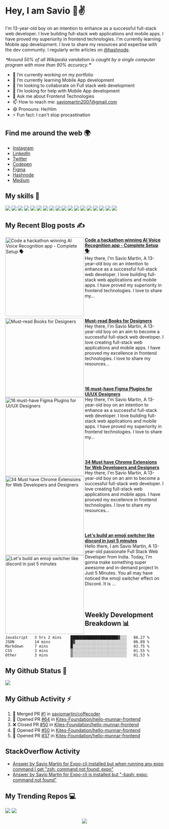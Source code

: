 # Hey, I am Savio 👋✌️
I'm 13-year-old boy on an intention to enhance as a successful full-stack web developer. I love building full-stack web applications and mobile apps. I have proved my superiority in frontend technologies. I'm currently learning Mobile app development. I love to share my resources and expertise with the dev community. I regularly write articles on [@hashnode](https://savio.xyz/).

<!--STARTS_HERE_QUOTE_README-->
<i>❝Around 50% of all Wikipedia vandalism is caught by a single computer program with more than 90% accuracy.❞</i>
<!--ENDS_HERE_QUOTE_README-->

- 🔭 I’m currently working on my portfolio
- 🌱 I’m currently learning Mobile App development
- 👯 I’m looking to collaborate on Full stack web development
- 🤔 I’m looking for help with Mobile App development
- 💬 Ask me about Frontend Technologies
- 📫 How to reach me: saviomartin2007@gmail.com
- 😄 Pronouns: He/Him
- ⚡ Fun fact: I can't stop procastination
</samp>

## Find me around the web 🌍
- [Instagram](https://www.instagram.com/teen_developer/)
- [LinkedIn](linkedin.com/in/saviomartin)
- [Twitter](https://twitter.com/saviomartin7)
- [Codepen](https://codepen.io/saviomartin/)
- [Figma](https://www.figma.com/@savio)
- [Hashnode](https://hashnode.com/@saviomartin)
- [Medium](https://medium.com/@saviomartin)

## My skills 🚀

![](https://img.shields.io/badge/HTML5-E34F26?style=for-the-badge&logo=html5&logoColor=white)
![](https://img.shields.io/badge/JavaScript-F7DF1E?style=for-the-badge&logo=javascript&logoColor=black)
![](https://img.shields.io/badge/Node.js-43853D?style=for-the-badge&logo=node.js&logoColor=white)
![](https://img.shields.io/badge/CSS3-1572B6?style=for-the-badge&logo=css3&logoColor=white)
![](https://img.shields.io/badge/Sass-CC6699?style=for-the-badge&logo=sass&logoColor=white)
![](https://img.shields.io/badge/Markdown-000000?style=for-the-badge&logo=markdown&logoColor=white)
![](https://img.shields.io/badge/Express.js-404D59?style=for-the-badge)
![](https://img.shields.io/badge/React-20232A?style=for-the-badge&logo=react&logoColor=61DAFB)
![](https://img.shields.io/badge/Tailwind_CSS-38B2AC?style=for-the-badge&logo=tailwind-css&logoColor=white)
![](https://img.shields.io/badge/Bootstrap-563D7C?style=for-the-badge&logo=bootstrap&logoColor=white)
![](https://img.shields.io/badge/Material--UI-0081CB?style=for-the-badge&logo=material-ui&logoColor=white)
![](https://img.shields.io/badge/Redux-593D88?style=for-the-badge&logo=redux&logoColor=white)
![](https://img.shields.io/badge/jQuery-0769AD?style=for-the-badge&logo=jquery&logoColor=white)
![](https://img.shields.io/badge/Netlify-00C7B7?style=for-the-badge&logo=netlify&logoColor=white)
![](https://img.shields.io/badge/MongoDB-4EA94B?style=for-the-badge&logo=mongodb&logoColor=white)
![](https://img.shields.io/badge/Heroku-430098?style=for-the-badge&logo=heroku&logoColor=white)
![](https://img.shields.io/badge/Google_Cloud-4285F4?style=for-the-badge&logo=google-cloud&logoColor=white)
![](https://img.shields.io/badge/figma-0AC97F?style=for-the-badge&logo=figma&logoColor=white)

## My Recent Blog posts ✍️
<!-- HASHNODE_BLOG:START -->
<p align="left">
<a href="https://savio.xyz/code-a-hackathon-winning-ai-voice-recognition-app-complete-setup" title="Code a hackathon winning AI Voice Recognition app - Complete Setup 🗣️"><img src="https://cdn.hashnode.com/res/hashnode/image/upload/v1608967101252/4D-mvK3e5.png" alt="Code a hackathon winning AI Voice Recognition app - Complete Setup 🗣️" width="250px" align="left" /></a>
<a href="https://savio.xyz/code-a-hackathon-winning-ai-voice-recognition-app-complete-setup" title="Code a hackathon winning AI Voice Recognition app - Complete Setup 🗣️"><strong>Code a hackathon winning AI Voice Recognition app - Complete Setup 🗣️</strong></a>
<br/> Hey there, I'm Savio Martin, A 13-year-old boy on an intention to enhance as a successful full-stack web developer. I love building full-stack web applications and mobile apps. I have proved my superiority in frontend technologies. I love to share my... </p> <br/> <br/>
<p align="left">
<a href="https://savio.xyz/must-read-books-for-designers" title="Must-read Books for Designers"><img src="https://cdn.hashnode.com/res/hashnode/image/upload/v1608521423976/_AE4go21-.png" alt="Must-read Books for Designers" width="250px" align="left" /></a>
<a href="https://savio.xyz/must-read-books-for-designers" title="Must-read Books for Designers"><strong>Must-read Books for Designers</strong></a>
<br/> Hey there, I'm Savio Martin, A 13-year-old boy on an aim to become a successful full-stack web developer. I love creating full-stack web applications and mobile apps. I have prooved my excellence in frontend technologies. I love to share my resources... </p> <br/> <br/>
<p align="left">
<a href="https://savio.xyz/16-must-have-figma-plugins-for-uiux-designers" title="16 must-have Figma Plugins for UI/UX Designers"><img src="https://cdn.hashnode.com/res/hashnode/image/upload/v1608259859109/UnJW6Y0mK.png" alt="16 must-have Figma Plugins for UI/UX Designers" width="250px" align="left" /></a>
<a href="https://savio.xyz/16-must-have-figma-plugins-for-uiux-designers" title="16 must-have Figma Plugins for UI/UX Designers"><strong>16 must-have Figma Plugins for UI/UX Designers</strong></a>
<br/> Hey there, I'm Savio Martin, A 13-year-old boy on an intention to enhance as a successful full-stack web developer. I love building full-stack web applications and mobile apps. I have proved my superiority in frontend technologies. I love to share my... </p> <br/> <br/>
<p align="left">
<a href="https://savio.xyz/34-must-have-chrome-extensions-for-web-developers-and-designers" title="34 Must have Chrome Extensions for Web Developers and Designers"><img src="https://cdn.hashnode.com/res/hashnode/image/upload/v1607831823773/g1VDUMIs0.png" alt="34 Must have Chrome Extensions for Web Developers and Designers" width="250px" align="left" /></a>
<a href="https://savio.xyz/34-must-have-chrome-extensions-for-web-developers-and-designers" title="34 Must have Chrome Extensions for Web Developers and Designers"><strong>34 Must have Chrome Extensions for Web Developers and Designers</strong></a>
<br/> Hey there, I'm Savio Martin, A 13-year-old boy on an aim to become a successful full-stack web developer. I love creating full-stack web applications and mobile apps. I have prooved my excellence in frontend technologies. I love to share my resources... </p> <br/> <br/>
<p align="left">
<a href="https://savio.xyz/lets-build-an-emoji-switcher-like-discord-in-just-5-minutes" title="Let's build an emoji switcher like discord in just 5 minutes"><img src="https://cdn.hashnode.com/res/hashnode/image/upload/v1606306448249/ElsqC30nK.gif" alt="Let's build an emoji switcher like discord in just 5 minutes" width="250px" align="left" /></a>
<a href="https://savio.xyz/lets-build-an-emoji-switcher-like-discord-in-just-5-minutes" title="Let's build an emoji switcher like discord in just 5 minutes"><strong>Let's build an emoji switcher like discord in just 5 minutes</strong></a>
<br/> Hello there, I am Savio Martin, A 13-year-old passionate Full Stack Web Developer from India. Today, I'm gonna make something super awesome and in-demand project In Just 5 Minutes.
You all may have noticed the emoji switcher effect on Discord. It is ... </p> <br/> <br/>
<!-- HASHNODE_BLOG:END -->

## Weekly Development Breakdown 📊
<!--![](https://github-readme-stats.vercel.app/api/wakatime?username=saviomartin&bg_color=45,fc00ff,00dbde&title_color=fff&text_color=fff)-->
<!--START_SECTION:waka-->
```text
JavaScript   3 hrs 2 mins    █████████████████████▓░░░   86.27 % 
JSON         14 mins         █▓░░░░░░░░░░░░░░░░░░░░░░░   06.89 % 
Markdown     7 mins          █░░░░░░░░░░░░░░░░░░░░░░░░   03.75 % 
CSS          3 mins          ▒░░░░░░░░░░░░░░░░░░░░░░░░   01.55 % 
Other        3 mins          ▒░░░░░░░░░░░░░░░░░░░░░░░░   01.53 % 
```
<!--END_SECTION:waka-->


## My Github Status 🦸
![](https://github-readme-stats.vercel.app/api?username=saviomartin&show_icons=true&bg_color=45,fc00ff,00dbde&title_color=fff&text_color=fff)

## My Github Activity ⚡

<!--START_SECTION:activity-->
1. 🎉 Merged PR [#1](https://github.com/saviomartin/coffecoder/pull/1) in [saviomartin/coffecoder](https://github.com/saviomartin/coffecoder)
2. 💪 Opened PR [#64](https://github.com/Kites-Foundation/hello-munnar-frontend/pull/64) in [Kites-Foundation/hello-munnar-frontend](https://github.com/Kites-Foundation/hello-munnar-frontend)
3. ❌ Closed PR [#50](https://github.com/Kites-Foundation/hello-munnar-frontend/pull/50) in [Kites-Foundation/hello-munnar-frontend](https://github.com/Kites-Foundation/hello-munnar-frontend)
4. 💪 Opened PR [#50](https://github.com/Kites-Foundation/hello-munnar-frontend/pull/50) in [Kites-Foundation/hello-munnar-frontend](https://github.com/Kites-Foundation/hello-munnar-frontend)
5. 💪 Opened PR [#37](https://github.com/Kites-Foundation/hello-munnar-frontend/pull/37) in [Kites-Foundation/hello-munnar-frontend](https://github.com/Kites-Foundation/hello-munnar-frontend)
<!--END_SECTION:activity-->

## StackOverflow Activity
<!-- STACKOVERFLOW:START -->
- [Answer by Savio Martin for Expo-cli installed but when running any expo command I get "zsh: command not found: expo"](https://stackoverflow.com/questions/62971258/expo-cli-installed-but-when-running-any-expo-command-i-get-zsh-command-not-fou/65660797#65660797)
- [Answer by Savio Martin for Expo-cli is installed but "-bash: expo: command not found"](https://stackoverflow.com/questions/54248522/expo-cli-is-installed-but-bash-expo-command-not-found/65660775#65660775)
<!-- STACKOVERFLOW:END -->

## My Trending Repos 💻
![](https://github-readme-stats.vercel.app/api/pin/?username=saviomartin&repo=ai-voice-news-app&bg_color=45,fc00ff,00dbde&title_color=fff&text_color=fff)
![](https://github-readme-stats.vercel.app/api/pin/?username=saviomartin&repo=ludo&bg_color=45,fc00ff,00dbde&title_color=fff&text_color=fff)

<p align='center'><img src='https://visitor-badge.laobi.icu/badge?page_id=saviomartin'></p>
